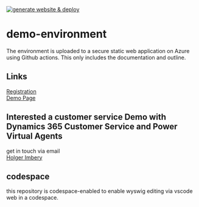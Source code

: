 [![generate website & deploy](https://github.com/the-cognitiveservices-ninja/demo-environment/actions/workflows/main.yml/badge.svg)](https://github.com/the-cognitiveservices-ninja/demo-environment/actions/workflows/main.yml)

# demo-environment
The environment is uploaded to a secure static web application on Azure using Github actions. This only includes the documentation and outline.

## Links
[Registration](https://www.nttdemo.de/register)   
[Demo Page](https://www.nttdemo.de)


## Interested a customer service Demo with Dynamics 365 Customer Service and Power Virtual Agents
get in touch via email  
[Holger Imbery](mailto:holger.imbery@global.ntt?subject=[GitHub]%20PVA%20DEMO%20Request)   

## codespace
this repository is codespace-enabled to enable wyswig editing via vscode web in a codespace.






